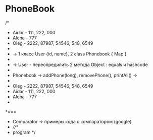 # PhoneBook

/*
 * Aidar - 111, 222, 000
 * Alena - 777
 * Oleg - 2222, 87987, 54546, 548, 6549
 *
 * -> 1 класс User {id, name}, 2 class Phonebook { Map }
 *
 * -> User - переопредилить 2 метода Object : equals и hashcode
 *
 * Phonebook -> addPhone(long), removePhone(), printAll() ->
 *
 * Oleg - 2222, 87987, 54546, 548, 6549
 * Aidar - 111, 222, 000
 * Alena - 777
 *
 *===
 * Comparator -> примеры кода с компаратором (google)
 * *//**
 * program
 */

